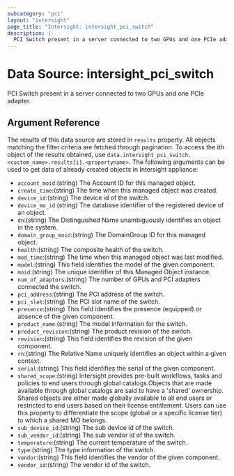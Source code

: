 ```yaml
---
subcategory: "pci"
layout: "intersight"
page_title: "Intersight: intersight_pci_switch"
description: |-
  PCI Switch present in a server connected to two GPUs and one PCIe adapter.
---
```


# Data Source: intersight_pci_switch
PCI Switch present in a server connected to two GPUs and one PCIe adapter.
## Argument Reference
The results of this data source are stored in `results` property.
All objects matching the filter criteria are fetched through pagination.
To access the ith object of the results obtained, use `data.intersight_pci_switch.<custom_name>.results[i].<propertyname>`.
The following arguments can be used to get data of already created objects in Intersight appliance:
* `account_moid`:(string) The Account ID for this managed object. 
* `create_time`:(string) The time when this managed object was created. 
* `device_id`:(string) The device id of the switch. 
* `device_mo_id`:(string) The database identifier of the registered device of an object. 
* `dn`:(string) The Distinguished Name unambiguously identifies an object in the system. 
* `domain_group_moid`:(string) The DomainGroup ID for this managed object. 
* `health`:(string) The composite health of the switch. 
* `mod_time`:(string) The time when this managed object was last modified. 
* `model`:(string) This field identifies the model of the given component. 
* `moid`:(string) The unique identifier of this Managed Object instance. 
* `num_of_adaptors`:(string) The number of GPUs and PCI adapters connected the switch. 
* `pci_address`:(string) The PCI address of the switch. 
* `pci_slot`:(string) The PCI slot name of the switch. 
* `presence`:(string) This field identifies the presence (equipped) or absence of the given component. 
* `product_name`:(string) The model information for the switch. 
* `product_revision`:(string) The product revision of the switch. 
* `revision`:(string) This field identifies the revision of the given component. 
* `rn`:(string) The Relative Name uniquely identifies an object within a given context. 
* `serial`:(string) This field identifies the serial of the given component. 
* `shared_scope`:(string) Intersight provides pre-built workflows, tasks and policies to end users through global catalogs.Objects that are made available through global catalogs are said to have a 'shared' ownership. Shared objects are either made globally available to all end users or restricted to end users based on their license entitlement. Users can use this property to differentiate the scope (global or a specific license tier) to which a shared MO belongs. 
* `sub_device_id`:(string) The sub device id of the switch. 
* `sub_vendor_id`:(string) The sub vendor id of the switch. 
* `temperature`:(string) The current temperature of the switch. 
* `type`:(string) The type information of the switch. 
* `vendor`:(string) This field identifies the vendor of the given component. 
* `vendor_id`:(string) The vendor id of the switch. 
 